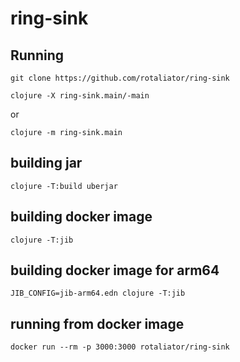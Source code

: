 # ring-sink

## Running

`git clone https://github.com/rotaliator/ring-sink`

`clojure -X ring-sink.main/-main`

or

`clojure -m ring-sink.main`

## building jar

`clojure -T:build uberjar`


## building docker image

`clojure -T:jib`

## building docker image for arm64

`JIB_CONFIG=jib-arm64.edn clojure -T:jib`

## running from docker image

`docker run --rm -p 3000:3000 rotaliator/ring-sink`
